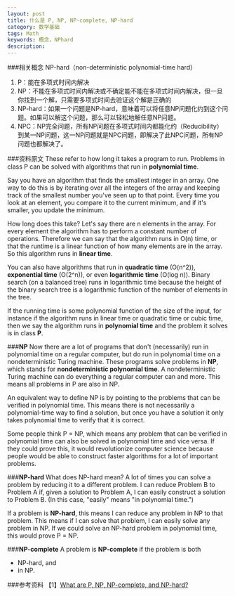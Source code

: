 ```yaml
---
layout: post
title: 什么是 P, NP, NP-complete, NP-hard
category: 数学基础
tags: Math
keywords: 概念，NPhard
description: 
---
```


###相关概念
NP-hard（non-deterministic polynomial-time hard）

1. P：能在多项式时间内解决
2. NP：不能在多项式时间内解决或不确定能不能在多项式时间内解决，但一旦你找到一个解，只需要多项式时间去验证这个解是正确的
3. NP-hard：如果一个问题是NP-hard，意味着可以将任意NP问题化约到这个问题。如果可以解这个问题，那么可以轻松地解任意NP问题。
4. NPC：NP完全问题，所有NP问题在多项式时间内都能化约（Reducibility）到某一NP问题，这一NP问题就是NPC问题，即解决了此NPC问题，所有NP问题也都解决了。

###资料原文
These refer to how long it takes a program to run.  Problems in class P can be solved with algorithms that run in **polynomial time**.

Say you have an algorithm that finds the smallest integer in an array.  One way to do this is by iterating over all the integers of the array and keeping track of the smallest number you've seen up to that point.  Every time you look at an element, you compare it to the current minimum, and if it's smaller, you update the minimum.

How long does this take?  Let's say there are n elements in the array.  For every element the algorithm has to perform a constant number of operations.  Therefore we can say that the algorithm runs in O(n) time, or that the runtime is a linear function of how many elements are in the array.  So this algorithm runs in **linear time**.

You can also have algorithms that run in **quadratic time** (O(n^2)), **exponential time** (O(2^n)), or even **logarithmic time** (O(log n)).  Binary search (on a balanced tree) runs in logarithmic time because the height of the binary search tree is a logarithmic function of the number of elements in the tree.

If the running time is some polynomial function of the size of the input, for instance if the algorithm runs in linear time or quadratic time or cubic time, then we say the algorithm runs in **polynomial time** and the problem it solves is in class **P**.

###**NP**
Now there are a lot of programs that don't (necessarily) run in polynomial time on a regular computer, but do run in polynomial time on a nondeterministic Turing machine.  These programs solve problems in **NP**, which stands for **nondeterministic polynomial time**.  A nondeterministic Turing machine can do everything a regular computer can and more. This means all problems in P are also in NP.

An equivalent way to define NP is by pointing to the problems that can be verified in polynomial time.  This means there is not necessarily a polynomial-time way to find a solution, but once you have a solution it only takes polynomial time to verify that it is correct.

Some people think P = NP, which means any problem that can be verified in polynomial time can also be solved in polynomial time and vice versa.  If they could prove this, it would revolutionize computer science because people would be able to construct faster algorithms for a lot of important problems.

###**NP-hard**
What does NP-hard mean?  A lot of times you can solve a problem by reducing it to a different problem.  I can reduce Problem B to Problem A if, given a solution to Problem A, I can easily construct a solution to Problem B.  (In this case, "easily" means "in polynomial time.")

If a problem is **NP-hard**, this means I can reduce any problem in NP to that problem.  This means if I can solve that problem, I can easily solve any problem in NP.  If we could solve an NP-hard problem in polynomial time, this would prove P = NP.

###**NP-complete**
A problem is **NP-complete** if the problem is both

- NP-hard, and
- in NP.

###参考资料
【1】[What are P, NP, NP-complete, and NP-hard?](http://www.quora.com/What-are-P-NP-NP-complete-and-NP-hard)



